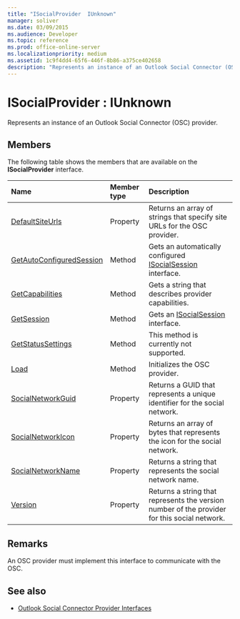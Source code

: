```yaml
---
title: "ISocialProvider  IUnknown"
manager: soliver
ms.date: 03/09/2015
ms.audience: Developer
ms.topic: reference
ms.prod: office-online-server
ms.localizationpriority: medium
ms.assetid: 1c9f4dd4-65f6-446f-8b86-a375ce402658
description: "Represents an instance of an Outlook Social Connector (OSC) provider."
---
```


# ISocialProvider : IUnknown

Represents an instance of an Outlook Social Connector (OSC) provider.
  
## Members

The following table shows the members that are available on the **ISocialProvider** interface. 
  
|**Name**|**Member type**|**Description**|
|:-----|:-----|:-----|
|[DefaultSiteUrls](isocialprovider-defaultsiteurls.md) <br/> |Property  <br/> |Returns an array of strings that specify site URLs for the OSC provider. |
|[GetAutoConfiguredSession](isocialprovider-getautoconfiguredsession.md) <br/> |Method  <br/> |Gets an automatically configured [ISocialSession](isocialsessioniunknown.md) interface. |
|[GetCapabilities](isocialprovider-getcapabilities.md) <br/> |Method  <br/> |Gets a string that describes provider capabilities. |
|[GetSession](isocialprovider-getsession.md) <br/> |Method  <br/> |Gets an [ISocialSession](isocialsessioniunknown.md) interface. |
|[GetStatusSettings](isocialprovider-getstatussettings.md) <br/> |Method  <br/> |This method is currently not supported. |
|[Load](isocialprovider-load.md) <br/> |Method  <br/> |Initializes the OSC provider. |
|[SocialNetworkGuid](isocialprovider-socialnetworkguid.md) <br/> |Property  <br/> |Returns a GUID that represents a unique identifier for the social network. |
|[SocialNetworkIcon](isocialprovider-socialnetworkicon.md) <br/> |Property  <br/> |Returns an array of bytes that represents the icon for the social network. |
|[SocialNetworkName](isocialprovider-socialnetworkname.md) <br/> |Property  <br/> |Returns a string that represents the social network name. |
|[Version](isocialprovider-version.md) <br/> |Property  <br/> |Returns a string that represents the version number of the provider for this social network. |
   
## Remarks

An OSC provider must implement this interface to communicate with the OSC.
  
## See also

- [Outlook Social Connector Provider Interfaces](outlook-social-connector-provider-interfaces.md)

